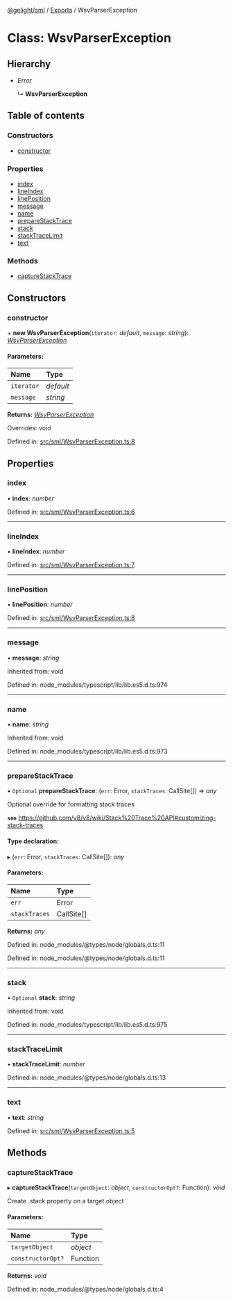 [@gelight/sml](../README.md) / [Exports](../modules.md) / WsvParserException

# Class: WsvParserException

## Hierarchy

* *Error*

  ↳ **WsvParserException**

## Table of contents

### Constructors

- [constructor](wsvparserexception.md#constructor)

### Properties

- [index](wsvparserexception.md#index)
- [lineIndex](wsvparserexception.md#lineindex)
- [linePosition](wsvparserexception.md#lineposition)
- [message](wsvparserexception.md#message)
- [name](wsvparserexception.md#name)
- [prepareStackTrace](wsvparserexception.md#preparestacktrace)
- [stack](wsvparserexception.md#stack)
- [stackTraceLimit](wsvparserexception.md#stacktracelimit)
- [text](wsvparserexception.md#text)

### Methods

- [captureStackTrace](wsvparserexception.md#capturestacktrace)

## Constructors

### constructor

\+ **new WsvParserException**(`iterator`: *default*, `message`: *string*): [*WsvParserException*](wsvparserexception.md)

#### Parameters:

Name | Type |
:------ | :------ |
`iterator` | *default* |
`message` | *string* |

**Returns:** [*WsvParserException*](wsvparserexception.md)

Overrides: void

Defined in: [src/sml/WsvParserException.ts:8](https://github.com/GELight/sml/blob/346ca80/src/sml/WsvParserException.ts#L8)

## Properties

### index

• **index**: *number*

Defined in: [src/sml/WsvParserException.ts:6](https://github.com/GELight/sml/blob/346ca80/src/sml/WsvParserException.ts#L6)

___

### lineIndex

• **lineIndex**: *number*

Defined in: [src/sml/WsvParserException.ts:7](https://github.com/GELight/sml/blob/346ca80/src/sml/WsvParserException.ts#L7)

___

### linePosition

• **linePosition**: *number*

Defined in: [src/sml/WsvParserException.ts:8](https://github.com/GELight/sml/blob/346ca80/src/sml/WsvParserException.ts#L8)

___

### message

• **message**: *string*

Inherited from: void

Defined in: node_modules/typescript/lib/lib.es5.d.ts:974

___

### name

• **name**: *string*

Inherited from: void

Defined in: node_modules/typescript/lib/lib.es5.d.ts:973

___

### prepareStackTrace

• `Optional` **prepareStackTrace**: (`err`: Error, `stackTraces`: CallSite[]) => *any*

Optional override for formatting stack traces

**`see`** https://github.com/v8/v8/wiki/Stack%20Trace%20API#customizing-stack-traces

#### Type declaration:

▸ (`err`: Error, `stackTraces`: CallSite[]): *any*

#### Parameters:

Name | Type |
:------ | :------ |
`err` | Error |
`stackTraces` | CallSite[] |

**Returns:** *any*

Defined in: node_modules/@types/node/globals.d.ts:11

Defined in: node_modules/@types/node/globals.d.ts:11

___

### stack

• `Optional` **stack**: *string*

Inherited from: void

Defined in: node_modules/typescript/lib/lib.es5.d.ts:975

___

### stackTraceLimit

• **stackTraceLimit**: *number*

Defined in: node_modules/@types/node/globals.d.ts:13

___

### text

• **text**: *string*

Defined in: [src/sml/WsvParserException.ts:5](https://github.com/GELight/sml/blob/346ca80/src/sml/WsvParserException.ts#L5)

## Methods

### captureStackTrace

▸ **captureStackTrace**(`targetObject`: *object*, `constructorOpt?`: Function): *void*

Create .stack property on a target object

#### Parameters:

Name | Type |
:------ | :------ |
`targetObject` | *object* |
`constructorOpt?` | Function |

**Returns:** *void*

Defined in: node_modules/@types/node/globals.d.ts:4
